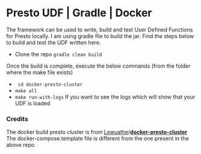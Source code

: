 # Presto UDF | Gradle | Docker

The framework can be used to write, build and test User Defined Functions for Presto locally. I am using gradle file to build the jar. Find the steps below to build and test the UDF written here.
- Clone the repo
  ``` gradle clean build ```

Once the build is complete, execute the below commands (from the folder where the make file exists)
- ```  cd docker-presto-cluster ```
- ``` make all ```
- ``` make run-with-logs ``` If you want to see the logs which will show that your UDF is loaded

### Credits
The docker build presto cluster is from  [Lewuathe](https://github.com/Lewuathe)/**[docker-presto-cluster](https://github.com/Lewuathe/docker-presto-cluster)** 
The docker-compose.template file is different from the one present in the above repo.
